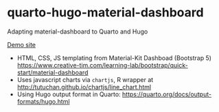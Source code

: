 # quarto-hugo-material-dashboard
Adapting material-dashboard to Quarto and Hugo

[Demo site](https://quarto-hugo-material-dashboard.netlify.app/posts/dashboard-b/)

- HTML, CSS, JS templating from Material-Kit Dashboad (Bootstrap 5) <https://www.creative-tim.com/learning-lab/bootstrap/quick-start/material-dashboard>
- Uses javascript charts via `chartjs`, R wrapper at <http://tutuchan.github.io/chartjs/line_chart.html>
- Using Hugo output format in Quarto: <https://quarto.org/docs/output-formats/hugo.html>

